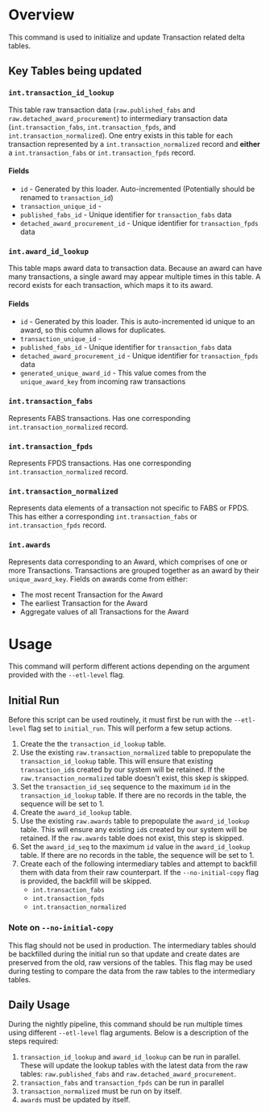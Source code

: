 # Overview
This command is used to initialize and update Transaction related delta tables.
## Key Tables being updated
### `int.transaction_id_lookup` 
This table raw transaction data (`raw.published_fabs` and `raw.detached_award_procurement`) to intermediary transaction data (`int.transaction_fabs`, `int.transaction_fpds`, and `int.transaction_normalized`). One entry exists in this table for each transaction represented by a `int.transaction_normalized` record and **either** a `int.transaction_fabs` or `int.transaction_fpds` record.

#### Fields
- `id` - Generated by this loader. Auto-incremented (Potentially should be renamed to `transaction_id`)
- `transaction_unique_id` - 
- `published_fabs_id` - Unique identifier for `transaction_fabs` data
- `detached_award_procurement_id` - Unique identifier for `transaction_fpds` data

### `int.award_id_lookup`
This table maps award data to transaction data. Because an award can have many transactions, a single award may appear multiple times in this table. A record exists for each transaction, which maps it to its award.

#### Fields
- `id` - Generated by this loader. This is auto-incremented id unique to an award, so this column allows for duplicates.
- `transaction_unique_id` - 
- `published_fabs_id` - Unique identifier for `transaction_fabs` data
- `detached_award_procurement_id` - Unique identifier for `transaction_fpds` data
- `generated_unique_award_id` - This value comes from the `unique_award_key` from incoming raw transactions

### `int.transaction_fabs`
Represents FABS transactions. Has one corresponding `int.transaction_normalized` record.
### `int.transaction_fpds`
Represents FPDS transactions. Has one corresponding `int.transaction_normalized` record.
### `int.transaction_normalized`
Represents data elements of a transaction not specific to FABS or FPDS. This has either a corresponding `int.transaction_fabs` or `int.transaction_fpds` record.
### `int.awards`
Represents data corresponding to an Award, which comprises of one or more Transactions. Transactions are grouped together as an award by their `unique_award_key`. Fields on awards come from either:
- The most recent Transaction for the Award
- The earliest Transaction for the Award
- Aggregate values of all Transactions for the Award

# Usage

This command will perform different actions depending on the argument provided with the `--etl-level` flag. 

## Initial Run
Before this script can be used routinely, it must first be run with the `--etl-level` flag set to `initial_run`. This will perform a few setup actions.

1. Create the the `transaction_id_lookup` table.
2. Use the existing `raw.transaction_normalized` table to prepopulate the `transaction_id_lookup` table. This will ensure that existing `transaction_id`s created by our system will be retained. If the `raw.transaction_normalized` table doesn't exist, this skep is skipped.
3. Set the `transaction_id_seq` sequence to the maximum `id` in the `transaction_id_lookup` table. If there are no records in the table, the sequence will be set to 1.
4. Create the `award_id_lookup` table.
5. Use the existing `raw.awards` table to prepopulate the `award_id_lookup` table. This will ensure any existing `id`s created by our system will be retained. If the `raw.awards` table does not exist, this step is skipped.
6. Set the `award_id_seq` to the maximum `id` value in the `award_id_lookup` table. If there are no records in the table, the sequence will be set to 1. 
7. Create each of the following intermediary tables and attempt to backfill them with data from their raw counterpart. If the `--no-initial-copy` flag is provided, the backfill will be skipped.
    - `int.transaction_fabs`
    - `int.transaction_fpds`
    - `int.transaction_normalized`

### Note on `--no-initial-copy`
This flag should not be used in production. The intermediary tables should be backfilled during the initial run so that update and create dates are preserved from the old, raw versions of the tables.
This flag may be used during testing to compare the data from the raw tables to the intermediary tables.

## Daily Usage

During the nightly pipeline, this command should be run multiple times using different `--etl-level` flag arguments. Below is a description of the steps required:
1. `transaction_id_lookup` and `award_id_lookup` can be run in parallel. These will update the lookup tables with the latest data from the raw tables: `raw.published_fabs` and `raw.detached_award_procurement`.
2. `transaction_fabs` and `transaction_fpds` can be run in parallel
3. `transaction_normalized` must be run on by itself.
4. `awards` must be updated by itself.